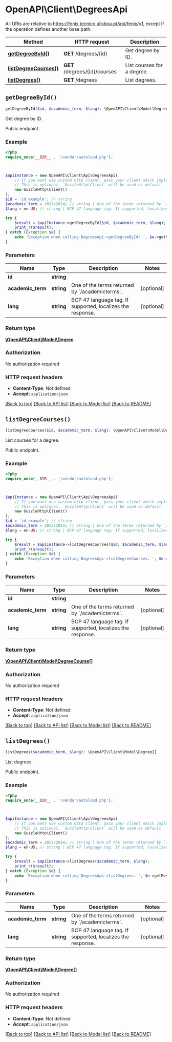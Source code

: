 # OpenAPI\Client\DegreesApi

All URIs are relative to https://fenix.tecnico.ulisboa.pt/api/fenix/v1, except if the operation defines another base path.

| Method | HTTP request | Description |
| ------------- | ------------- | ------------- |
| [**getDegreeById()**](DegreesApi.md#getDegreeById) | **GET** /degrees/{id} | Get degree by ID. |
| [**listDegreeCourses()**](DegreesApi.md#listDegreeCourses) | **GET** /degrees/{id}/courses | List courses for a degree. |
| [**listDegrees()**](DegreesApi.md#listDegrees) | **GET** /degrees | List degrees. |


## `getDegreeById()`

```php
getDegreeById($id, $academic_term, $lang): \OpenAPI\Client\Model\Degree
```

Get degree by ID.

Public endpoint.

### Example

```php
<?php
require_once(__DIR__ . '/vendor/autoload.php');



$apiInstance = new OpenAPI\Client\Api\DegreesApi(
    // If you want use custom http client, pass your client which implements `GuzzleHttp\ClientInterface`.
    // This is optional, `GuzzleHttp\Client` will be used as default.
    new GuzzleHttp\Client()
);
$id = 'id_example'; // string
$academic_term = 2013/2014; // string | One of the terms returned by `/academicterms`.
$lang = en-US; // string | BCP 47 language tag. If supported, localizes the response.

try {
    $result = $apiInstance->getDegreeById($id, $academic_term, $lang);
    print_r($result);
} catch (Exception $e) {
    echo 'Exception when calling DegreesApi->getDegreeById: ', $e->getMessage(), PHP_EOL;
}
```

### Parameters

| Name | Type | Description  | Notes |
| ------------- | ------------- | ------------- | ------------- |
| **id** | **string**|  | |
| **academic_term** | **string**| One of the terms returned by &#x60;/academicterms&#x60;. | [optional] |
| **lang** | **string**| BCP 47 language tag. If supported, localizes the response. | [optional] |

### Return type

[**\OpenAPI\Client\Model\Degree**](../Model/Degree.md)

### Authorization

No authorization required

### HTTP request headers

- **Content-Type**: Not defined
- **Accept**: `application/json`

[[Back to top]](#) [[Back to API list]](../../README.md#endpoints)
[[Back to Model list]](../../README.md#models)
[[Back to README]](../../README.md)

## `listDegreeCourses()`

```php
listDegreeCourses($id, $academic_term, $lang): \OpenAPI\Client\Model\DegreeCourse[]
```

List courses for a degree.

Public endpoint.

### Example

```php
<?php
require_once(__DIR__ . '/vendor/autoload.php');



$apiInstance = new OpenAPI\Client\Api\DegreesApi(
    // If you want use custom http client, pass your client which implements `GuzzleHttp\ClientInterface`.
    // This is optional, `GuzzleHttp\Client` will be used as default.
    new GuzzleHttp\Client()
);
$id = 'id_example'; // string
$academic_term = 2013/2014; // string | One of the terms returned by `/academicterms`.
$lang = en-US; // string | BCP 47 language tag. If supported, localizes the response.

try {
    $result = $apiInstance->listDegreeCourses($id, $academic_term, $lang);
    print_r($result);
} catch (Exception $e) {
    echo 'Exception when calling DegreesApi->listDegreeCourses: ', $e->getMessage(), PHP_EOL;
}
```

### Parameters

| Name | Type | Description  | Notes |
| ------------- | ------------- | ------------- | ------------- |
| **id** | **string**|  | |
| **academic_term** | **string**| One of the terms returned by &#x60;/academicterms&#x60;. | [optional] |
| **lang** | **string**| BCP 47 language tag. If supported, localizes the response. | [optional] |

### Return type

[**\OpenAPI\Client\Model\DegreeCourse[]**](../Model/DegreeCourse.md)

### Authorization

No authorization required

### HTTP request headers

- **Content-Type**: Not defined
- **Accept**: `application/json`

[[Back to top]](#) [[Back to API list]](../../README.md#endpoints)
[[Back to Model list]](../../README.md#models)
[[Back to README]](../../README.md)

## `listDegrees()`

```php
listDegrees($academic_term, $lang): \OpenAPI\Client\Model\Degree[]
```

List degrees.

Public endpoint.

### Example

```php
<?php
require_once(__DIR__ . '/vendor/autoload.php');



$apiInstance = new OpenAPI\Client\Api\DegreesApi(
    // If you want use custom http client, pass your client which implements `GuzzleHttp\ClientInterface`.
    // This is optional, `GuzzleHttp\Client` will be used as default.
    new GuzzleHttp\Client()
);
$academic_term = 2013/2014; // string | One of the terms returned by `/academicterms`.
$lang = en-US; // string | BCP 47 language tag. If supported, localizes the response.

try {
    $result = $apiInstance->listDegrees($academic_term, $lang);
    print_r($result);
} catch (Exception $e) {
    echo 'Exception when calling DegreesApi->listDegrees: ', $e->getMessage(), PHP_EOL;
}
```

### Parameters

| Name | Type | Description  | Notes |
| ------------- | ------------- | ------------- | ------------- |
| **academic_term** | **string**| One of the terms returned by &#x60;/academicterms&#x60;. | [optional] |
| **lang** | **string**| BCP 47 language tag. If supported, localizes the response. | [optional] |

### Return type

[**\OpenAPI\Client\Model\Degree[]**](../Model/Degree.md)

### Authorization

No authorization required

### HTTP request headers

- **Content-Type**: Not defined
- **Accept**: `application/json`

[[Back to top]](#) [[Back to API list]](../../README.md#endpoints)
[[Back to Model list]](../../README.md#models)
[[Back to README]](../../README.md)
